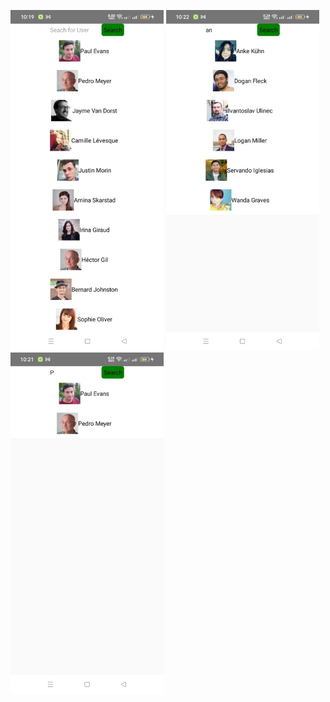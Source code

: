 <img src="https://github.com/usamalearner/react-native-userapi-search/blob/main/src/assets/WhatsApp%20Image%202023-03-30%20at%2010.26.40%20PM%20(2).jpeg?raw=true" width="245"></img>
<img src="https://github.com/usamalearner/react-native-userapi-search/blob/main/src/assets/WhatsApp%20Image%202023-03-30%20at%2010.26.42%20PM.jpeg?raw=true" alt="Whats-App-Image-2023-03-05-at-4-37-36-PM" width="245"></img>
<img src="https://github.com/usamalearner/react-native-userapi-search/blob/main/src/assets/WhatsApp%20Image%202023-03-30%20at%2010.26.41%20PM%20(1).jpeg?raw=true" alt="Whats-App-Image-2023-03-05-at-4-37-38-PM-1" width="245"></img>
